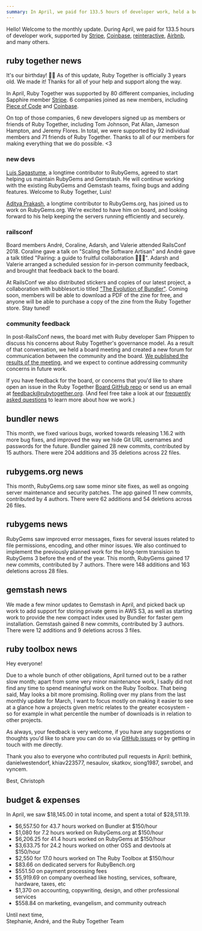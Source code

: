 ```yaml
---
summary: In April, we paid for 133.5 hours of developer work, held a board meeting, and created a new feedback forum for Ruby Together.
---
```


Hello! Welcome to the monthly update. During April, we paid for 133.5 hours of developer work, supported by [Stripe](https://stripe.com), [Coinbase](https://coinbase.com), [reinteractive](https://reinteractive.com/), [Airbnb](http://airbnb.com), and many others.


## ruby together news

It's our birthday! 🎉🎂 As of this update, Ruby Together is officially 3 years old. We made it! Thanks for all of your help and support along the way.

In April, Ruby Together was supported by 80 different companies, including Sapphire member [Stripe](https://stripe.com). 6 companies joined as new members, including [Piece of Code](http://www.pieceofcode.com) and [Coinbase](https://www.coinbase.com).

On top of those companies, 6 new developers signed up as members or friends of Ruby Together, including Tom Johnson, Pat Allan, Jameson Hampton, and Jeremy Flores. In total, we were supported by 92 individual members and 71 friends of Ruby Together. Thanks to all of our members for making everything that we do possible. &lt;3

### new devs

[Luis Sagastume](https://github.com/bronzdoc), a longtime contributor to RubyGems, agreed to start helping us maintain RubyGems and Gemstash. He will continue working with the existing RubyGems and Gemstash teams, fixing bugs and adding features. Welcome to Ruby Together, Luis!

[Aditya Prakash](https://github.com/sonalkr132), a longtime contributor to RubyGems.org, has joined us to work on RubyGems.org. We're excited to have him on board, and looking forward to his help keeping the servers running efficiently and securely.

### railsconf

Board members André, Coraline, Adarsh, and Valerie attended RailsConf 2018. Coraline gave a talk on "Scaling the Software Artisan" and André gave a talk titled "Pairing: a guide to fruitful collaboration 🍓🍑🍐". Adarsh and Valerie arranged a scheduled session for in-person community feedback, and brought that feedback back to the board.

At RailsConf we also distributed stickers and copies of our latest project, a collaboration with bubblesort.io titled ["The Evolution of Bundler"](https://twitter.com/sailorhg/status/984232596870606848?s=12). Coming soon, members will be able to download a PDF of the zine for free, and anyone will be able to purchase a copy of the zine from the Ruby Together store. Stay tuned!

### community feedback

In post-RailsConf news, the board met with Ruby developer Sam Phippen to discuss his concerns about Ruby Together's governance model. As a result of that conversation, we held a board meeting and created a new forum for communication between the community and the board. [We published the results of the meeting](https://rubytogether.org/news/2018-04-25-april-22-board-meeting-results), and we expect to continue addressing community concerns in future work.

If you have feedback for the board, or concerns that you'd like to share open an issue in the Ruby Together [Board GitHub repo](https://github.com/rubytogether/board) or send us an email at [feedback@rubytogether.org](mailto:feedback@rubytogether.org). (And feel free take a look at our [frequently asked questions](https://rubytogether.org/companies#faq) to learn more about how we work.)

## bundler news

This month, we fixed various bugs, worked towards releasing 1.16.2 with more bug fixes, and improved the way we hide Git URL usernames and passwords for the future. Bundler gained 28 new commits, contributed by 15 authors. There were 204 additions and 35 deletions across 22 files.

## rubygems.org news

This month, RubyGems.org saw some minor site fixes, as well as ongoing server maintenance and security patches. The app gained 11 new commits, contributed by 4 authors. There were 62 additions and 54 deletions across 26 files.

## rubygems news

RubyGems saw improved error messages, fixes for several issues related to file permissions, encoding, and other minor issues. We also continued to implement the previously planned work for the long-term transision to RubyGems 3 before the end of the year. This month, RubyGems gained 17 new commits, contributed by 7 authors. There were 148 additions and 163 deletions across 28 files.

## gemstash news

We made a few minor updates to Gemstash in April, and picked back up work to add support for storing private gems in AWS S3, as well as starting work to provide the new compact index used by Bundler for faster gem installation. Gemstash gained 8 new commits, contributed by 3 authors. There were 12 additions and 9 deletions across 3 files.

## ruby toolbox news

Hey everyone!

Due to a whole bunch of other obligations, April turned out to be a rather slow month; apart from some very minor maintenance work, I sadly did not find any time to spend meaningful work on the Ruby Toolbox. That being said, May looks a bit more promising. Rolling over my plans from the last monthly update for March, I want to focus mostly on making it easier to see at a glance how a projects given metric relates to the greater ecosystem - so for example in what percentile the number of downloads is in relation to other projects.

As always, your feedback is very welcome, if you have any suggestions or thoughts you'd like to share you can do so via [GitHub issues](https://github.com/rubytoolbox/rubytoolbox/issues) or by getting in touch with me directly.

Thank you also to everyone who contributed pull requests in April: bethink, danielwestendorf, khiav223577, nesaulov, skatkov, siong1987, swrobel, and vyncem.

Best,
Christoph

## budget &amp; expenses

In April, we saw $18,145.00 in total income, and spent a total of $28,511.19.

* $6,557.50 for 43.7 hours worked on Bundler at $150/hour
* $1,080 for 7.2 hours worked on RubyGems.org at $150/hour
* $6,206.25 for 41.4 hours worked on RubyGems at $150/hour
* $3,633.75 for 24.2 hours worked on other OSS and devtools at $150/hour
* $2,550 for 17.0 hours worked on The Ruby Toolbox at $150/hour
* $83.66 on dedicated servers for RubyBench.org
* $551.50 on payment processing fees
* $5,919.69 on company overhead like hosting, services, software, hardware, taxes, etc
* $1,370 on accounting, copywriting, design, and other professional services
* $558.84 on marketing, evangelism, and community outreach

Until next time,<br>
Stephanie, André, and the Ruby Together Team
